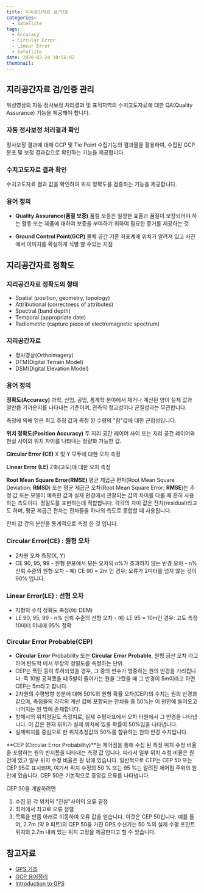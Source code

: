 ```yaml
---
title: 지리공간자료 검/인증
categories:
  - Satellite
tags:
  - Accuracy
  - Circular Error
  - Linear Error
  - Satellite
date: 2020-03-24 10:56:02
thumbnail:
---
```


## 지리공간자료 검/인증 관리

위성영상의 자동 정사보정 처리결과 및 표적지역의 수치고도자료에 대한 QA(Quality Assurance) 기능을 제공해야 합니다.

### 자동 정사보정 처리결과 확인

정사보정 결과에 대해 GCP 및 Tie Point 수집기능의 결과물을 활용하여, 수집된 GCP 분포 및 보정 결과값으로 확인하는 기능을 제공합니다.

### 수치고도자료 결과 확인

수치고도자료 결과 값을 확인하여 위치 정확도를 검증하는 기능을 제공합니다.

### 용어 정의

- **Quality Assurance(품질 보증)**
  품질 보증은 일정한 효율과 품질이 보장되어야 하는 활동 또는 제품에 대하여 보증을 부여하기 위하여 필요한 증거를 제공하는 것

- **Ground Control Point(GCP)**
  물체 공간 기준 좌표계에 위치가 알려져 있고 사진에서 이미지를 확실하게 식별 할 수있는 지점

## 지리공간자료 정확도

### 지리공간자료 정확도의 형태

- Spatial (position, geometry, topology)
- Attributional (correctness of attributes)
- Spectral (band depth)
- Temporal (appropriate date)
- Radiometric (capture piece of electromagnetic spectrum)

### 지리공간자료

- 정사영상(Orthoimagery)
- DTM(Digital Terrain Model)
- DSM(Digital Elevation Model)

### 용어 정의

**정확도(Accuracy)**
과학, 산업, 공업, 통계학 분야에서 재거나 계산된 양이 실제 값과 얼만큼 가까운지를 나타내는 기준이며, 관측의 정교성이나 균질성과는 무관합니다.

측정에 의해 얻은 최고 추정 값과 측정 된 수량의 "참"값에 대한 근접성입니다.

**위치 정확도(Position Accuracy)**
두 지리 공간 레이어 사이 또는 지리 공간 레이어와 현실 사이의 위치 차이를 나타내는 정량화 가능한 값.

**Circular Error (CE)**
X 및 Y 모두에 대한 오차 측정

**Linear Error (LE)**
Z축(고도)에 대한 오차 측정

**Root Mean Square Error(RMSE)**
평균 제곱근 편차(Root Mean Square Deviation; **RMSD**) 또는 평균 제곱근 오차(Root Mean Square Error; **RMSE**)는 추정 값 또는 모델이 예측한 값과 실제 환경에서 관찰되는 값의 차이를 다룰 때 흔히 사용하는 측도이다. 정밀도를 표현하는데 적합합니다. 각각의 차이 값은 잔차(residual)라고도 하며, 평균 제곱근 편차는 잔차들을 하나의 측도로 종합할 때 사용됩니다.

잔차 값 간의 분산을 통계적으로 측정 한 것 입니다.

### Circular Error(CE) : 원형 오차

- 2차원 오차 측정(X, Y)
- CE 90, 95, 99 - 원형 분포에서 모든 오차의 n%가 초과하지 않는 반경 오차 - n% 신뢰 수준의 원형 오차 - 예) CE 90 = 2m 인 경우; 오류가 2미터를 넘지 않는 것이 90% 입니다.

### Linear Error(LE) : 선형 오차

- 지형의 수직 정확도 측정(예: DEM)
- LE 90, 95, 99 - n% 신뢰 수준의 선형 오차 - 예) LE 95 = 10m인 경우: 고도 측정 10미터 이내에 95% 정확

### Circular Error Probable(CEP)

- **Circular** **Error** Probability 또는 **Circular** **Error** **Probable**, 원형 공산 오차 라고 하며 탄도학 에서 무장의 정밀도를 측정하는 단위.
- CEP는 폭탄 등이 투하되었을 경우, 그 중의 반수가 명중하는 원의 반경을 가리킵니다. 즉 10발 공격했을 때 5발이 들어가는 원을 그렸을 때 그 반경이 5m이라고 하면 CEP는 5m라고 합니다.
- 2차원의 수평방향 성분에 대해 50%의 원형 확률 오차(CEP)의 수치는 원의 반경과 같으며, 측점들의 각각의 계산 값에 포함되는 잔차들 중 50%는 이 원안에 들어오고 나머지는 원 밖에 존재합니다.
- 항해시의 위치정밀도 측정치로, 실제 수평자표에서 오차 타원에서 그 반경을 나타냅니다. 이 값은 현재 위치가 실제 위치에 있을 확률이 50%임을 나타냅니다.
- 실제위치를 중심으로 한 위치추정값의 50%를 함유하는 원의 반경 수치입니다.

**CEP (Circular Error Probability)**는 제어점을 통해 수집 된 특정 위치 수정 비율을 포함하는 원의 반지름을 나타내는 측정 값 입니다. 따라서 일부 위치 수정 비율은 원 안에 있고 일부 위치 수정 비율은 원 밖에 있습니다. 일반적으로 CEP는 CEP 50 또는 CEP 95로 표시되며, 여기서 위치 수정의 50 % 또는 95 %는 알려진 제어점 주위의 원 안에 있습니다. CEP 50은 기본적으로 중앙값 오류를 나타냅니다.

CEP 50을 개발하려면

1. 수집 된 각 위치와 "진실"사이의 오류 결정
2. 최저에서 최고로 오류 정렬
3. 목록을 반쯤 아래로 이동하여 오류 값을 얻습니다. 이것은 CEP 50입니다. 예를 들어, 2.7m (약 9 피트)의 CEP 50을 가진 GPS 수신기는 50 %의 실제 수평 포인트 위치의 2.7m 내에 있는 위치 고정을 제공한다고 할 수 있습니다.

## 참고자료

- [GPS 기초](https://www.gps.re.kr/outline/outline_17.asp)
- [GCP 용어정리](https://m.blog.naver.com/PostView.nhn?blogId=pig9456&logNo=191149079&proxyReferer=https%3A%2F%2Fwww.google.com%2F)
- [Introduction to GPS](http://introgps.uga.edu/course/CEP.html)
